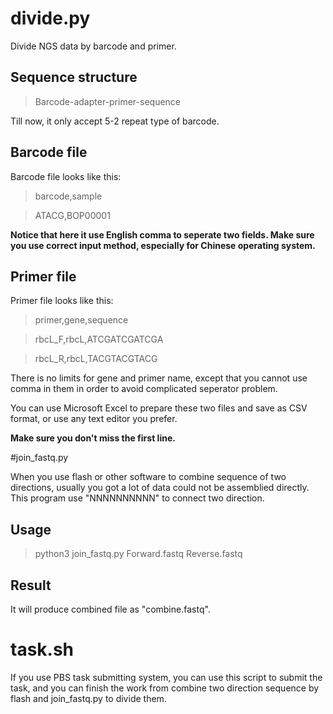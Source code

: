 # divide.py

Divide NGS data by barcode and primer.

## Sequence structure

>Barcode-adapter-primer-sequence

Till now, it only accept 5-2 repeat type of barcode.

## Barcode file

Barcode file looks like this:

>    barcode,sample

>    ATACG,BOP00001

**Notice that here it use English comma to seperate two fields. Make sure you use correct input method, especially for Chinese operating system.**

## Primer file

Primer file looks like this:

>    primer,gene,sequence

>    rbcL_F,rbcL,ATCGATCGATCGA

>    rbcL_R,rbcL,TACGTACGTACG

There is no limits for gene and primer name, except that you cannot use comma in them in order to avoid complicated seperator problem.

You can use Microsoft Excel to prepare these two files and save as CSV format, or use any text editor you prefer.

**Make sure you don't miss the first line.**

#join_fastq.py

When you use flash or other software to combine sequence of two directions,
usually you got a lot of data could not be assemblied directly. This program
use "NNNNNNNNNN" to connect two direction.

## Usage

> python3 join_fastq.py Forward.fastq Reverse.fastq

## Result

It will produce combined file as "combine.fastq". 

# task.sh

If you use PBS task submitting system, you can use this script to submit the
task, and you can finish the work from combine two direction sequence by flash and join_fastq.py to divide them.
